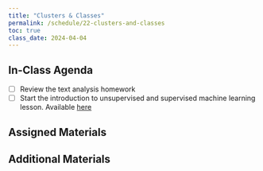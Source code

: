 ```yaml
---
title: "Clusters & Classes"
permalink: /schedule/22-clusters-and-classes
toc: true
class_date: 2024-04-04
---
```


## In-Class Agenda

- [ ] Review the text analysis homework
- [ ] Start the introduction to unsupervised and supervised machine learning lesson. Available [here]({{site.baseurl}}/materials/interpreting-communicating-humanities-data/03-advanced-text-analysis/)

## Assigned Materials

## Additional Materials